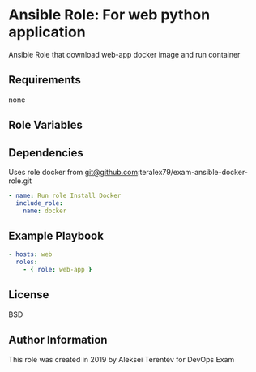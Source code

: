 Ansible Role: For web python application
========================================

Ansible Role that download web-app docker image and run container

Requirements
------------

none

Role Variables
--------------


Dependencies
------------

Uses role docker from git@github.com:teralex79/exam-ansible-docker-role.git

```yaml
- name: Run role Install Docker
  include_role:
    name: docker
```

Example Playbook
----------------

```yaml
- hosts: web 
  roles:
    - { role: web-app }
```

License
-------

BSD

Author Information
------------------
This role was created in 2019 by Aleksei Terentev for DevOps Exam
